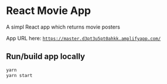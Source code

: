 # React Movie App

A simpl React app which returns movie posters

App URL here: [`https://master.d3pt3u5pt0ahkk.amplifyapp.com/`](https://master.d3pt3u5pt0ahkk.amplifyapp.com/)

## Run/build app locally

```bash
yarn
yarn start
```